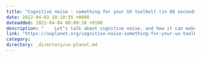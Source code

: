 ```yaml
---
title: "Cognitive noise - something for your UX toolbelt (in 60 seconds) ✌️"
date: 2022-04-03 18:10:55 +0000
dateadded: 2022-04-04 00:00:38 +0100
description: "    Let’s talk about cognitive noise, and how it can make you a better designer—in 60 seconds or less.  Continue reading on UX Planet »  "
link: "https://uxplanet.org/cognitive-noise-something-for-your-ux-toolbelt-in-60-seconds-%EF%B8%8F-a0052651c3e7?source=rss----819cc2aaeee0---4"
category:
directory: _directory/ux-planet.md
---
```

